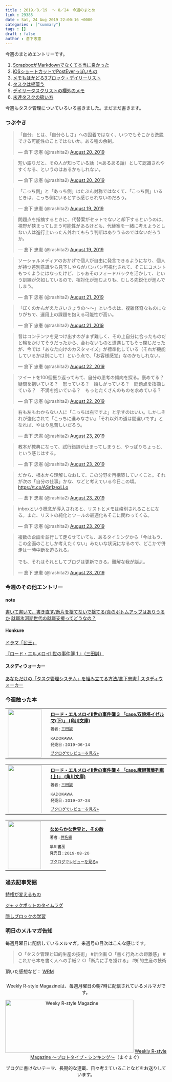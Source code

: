 ```yaml
---
title : 2019／8／19  〜 8／24　今週のまとめ
link : 29385
date : Sat, 24 Aug 2019 22:00:16 +0000
categories : ["summary"]
tags : []
draft : false
author : 倉下忠憲
---
```


今週のまとめエントリーです。
 
<ol>
<li><a href="https://rashita.net/blog/?p=29346">ScrapboxがMarkdownでなくて本当に良かった</a></li>
<li><a href="https://rashita.net/blog/?p=29352">iOSショートカットでPostEverっぽいもの</a></li>
<li><a href="https://rashita.net/blog/?p=29363">メモもはかどる3ブロック・デイリーリスト</a></li>
<li><a href="https://rashita.net/blog/?p=29372">タスクは揺蕩う</a></li>
<li><a href="https://rashita.net/blog/?p=29379">デイリータスクリストの欄外のメモ</a></li>
<li><a href="https://rashita.net/blog/?p=29382">未達タスクの扱い方</a></li>
</ol>

今週もタスク管理についていろいろ書きました。まだまだ書きます。

<h3>つぶやき</h3>

<blockquote class="twitter-tweet"><p lang="ja" dir="ltr">「自分」とは、「自分らしさ」への固着ではなく、いつでもそこから逸脱できる可能性のことではないか。ある種の余剰。</p>&mdash; 倉下 忠憲 (@rashita2) <a href="https://twitter.com/rashita2/status/1163793551307595777?ref_src=twsrc%5Etfw">August 20, 2019</a></blockquote> <script async src="https://platform.twitter.com/widgets.js" charset="utf-8"></script> 

<blockquote class="twitter-tweet"><p lang="ja" dir="ltr">短い語りだと、その人が知っている話（≒あるある話）として認識されやすくなる、というのはあるかもしれない。</p>&mdash; 倉下 忠憲 (@rashita2) <a href="https://twitter.com/rashita2/status/1163609924221300736?ref_src=twsrc%5Etfw">August 20, 2019</a></blockquote> <script async src="https://platform.twitter.com/widgets.js" charset="utf-8"></script> 

<blockquote class="twitter-tweet"><p lang="ja" dir="ltr">「こっち側」と「あっち側」はたぶん対称ではなくて、「こっち側」いるときは、こっち側にいるとすら感じられないのだろう。</p>&mdash; 倉下 忠憲 (@rashita2) <a href="https://twitter.com/rashita2/status/1163283333666656256?ref_src=twsrc%5Etfw">August 19, 2019</a></blockquote> <script async src="https://platform.twitter.com/widgets.js" charset="utf-8"></script> 

<blockquote class="twitter-tweet"><p lang="ja" dir="ltr">問題点を指摘するときに、代替案がセットでないと却下するというのは、視野が狭まってしまう可能性があるけども、代替案を一緒に考えようとしない人は進行上いったん外れてもらう判断はありうるのではないだろうか。</p>&mdash; 倉下 忠憲 (@rashita2) <a href="https://twitter.com/rashita2/status/1163269629449404416?ref_src=twsrc%5Etfw">August 19, 2019</a></blockquote> <script async src="https://platform.twitter.com/widgets.js" charset="utf-8"></script> 

<blockquote class="twitter-tweet"><p lang="ja" dir="ltr">ソーシャルメディアのおかげで個人が自由に発言できるようになり、個人が持つ差別意識やら見下しやらがバンバン可視化されて、そこにコメントもつくようにはなったけど、じゃあそのフィードバックを活かして、という訓練が欠如しているので、相対化が進むよりも、むしろ先鋭化が進んでしまう。</p>&mdash; 倉下 忠憲 (@rashita2) <a href="https://twitter.com/rashita2/status/1164170709460873216?ref_src=twsrc%5Etfw">August 21, 2019</a></blockquote> <script async src="https://platform.twitter.com/widgets.js" charset="utf-8"></script> 

<blockquote class="twitter-tweet"><p lang="ja" dir="ltr">「ぼくのかんがえたさいきょうの〜〜」というのは、複雑怪奇なものになりがちで、運用上の課題を抱える可能性が高い。</p>&mdash; 倉下 忠憲 (@rashita2) <a href="https://twitter.com/rashita2/status/1164006038732824577?ref_src=twsrc%5Etfw">August 21, 2019</a></blockquote> <script async src="https://platform.twitter.com/widgets.js" charset="utf-8"></script> 

<blockquote class="twitter-tweet"><p lang="ja" dir="ltr">昔はコンテンツを見つけ出すのがまず難しく、その上自分に合ったものだと輪をかけてそうだったから、合わないものと遭遇してもそっ閉じだったが、今では「あなた向けのカスタマイズ」が標準化している（それが機能しているかは別にして）という点で、「お客様感覚」なのかもしれない。</p>&mdash; 倉下 忠憲 (@rashita2) <a href="https://twitter.com/rashita2/status/1164406454364676097?ref_src=twsrc%5Etfw">August 22, 2019</a></blockquote> <script async src="https://platform.twitter.com/widgets.js" charset="utf-8"></script> 

<blockquote class="twitter-tweet"><p lang="ja" dir="ltr">ツイートを100個振り返ってみて、自分の思考の傾向を探る。褒めてる？　疑問を抱いている？　怒っている？　嬉しがっている？　問題点を指摘している？　不満を抱いている？　もっとたくさんのものを求めている？</p>&mdash; 倉下 忠憲 (@rashita2) <a href="https://twitter.com/rashita2/status/1164507405985517573?ref_src=twsrc%5Etfw">August 22, 2019</a></blockquote> <script async src="https://platform.twitter.com/widgets.js" charset="utf-8"></script> 

<blockquote class="twitter-tweet"><p lang="ja" dir="ltr">右も左もわからない人に「こっちは右ですよ」と示すのはいい。しかしそれが強化されて「こっちに進みなさい」「それ以外の道は間違いです」となれば、やはり息苦しいだろう。</p>&mdash; 倉下 忠憲 (@rashita2) <a href="https://twitter.com/rashita2/status/1164913786974683136?ref_src=twsrc%5Etfw">August 23, 2019</a></blockquote> <script async src="https://platform.twitter.com/widgets.js" charset="utf-8"></script> 

<blockquote class="twitter-tweet"><p lang="ja" dir="ltr">教本が教典になって、試行錯誤が止まってしまうと、やっぱりちょっと、という感じはする。</p>&mdash; 倉下 忠憲 (@rashita2) <a href="https://twitter.com/rashita2/status/1164890272297172992?ref_src=twsrc%5Etfw">August 23, 2019</a></blockquote> <script async src="https://platform.twitter.com/widgets.js" charset="utf-8"></script> 

<blockquote class="twitter-tweet"><p lang="ja" dir="ltr">だから、根本から理解しなおして、この分野を再構築していくこと。それが次の「自分の仕事」かな、などと考えている今日この頃。 <a href="https://t.co/ASn1zexLLo">https://t.co/ASn1zexLLo</a></p>&mdash; 倉下 忠憲 (@rashita2) <a href="https://twitter.com/rashita2/status/1164888534743826432?ref_src=twsrc%5Etfw">August 23, 2019</a></blockquote> <script async src="https://platform.twitter.com/widgets.js" charset="utf-8"></script> 

<blockquote class="twitter-tweet"><p lang="ja" dir="ltr">inboxという概念が導入されると、リストとメモは峻別されることになる。また、リストの純化とツールの最適化もそこに関わってくる。</p>&mdash; 倉下 忠憲 (@rashita2) <a href="https://twitter.com/rashita2/status/1164887143828770816?ref_src=twsrc%5Etfw">August 23, 2019</a></blockquote> <script async src="https://platform.twitter.com/widgets.js" charset="utf-8"></script> 

<blockquote class="twitter-tweet"><p lang="ja" dir="ltr">複数の企画を並行して走らせていても、あるタイミングから「今はもう、この企画のことしか考えたくない」みたいな状況になるので、どこかで併走は一時中断を迫られる。<br><br>でも、それはそれとしてブログは更新できる。難解な我が脳よ。</p>&mdash; 倉下 忠憲 (@rashita2) <a href="https://twitter.com/rashita2/status/1164722361133752320?ref_src=twsrc%5Etfw">August 23, 2019</a></blockquote> <script async src="https://platform.twitter.com/widgets.js" charset="utf-8"></script> 

<h3>今週のその他エントリー</h3>

<H4>note</H4>

<a href="https://note.mu/rashita/n/neecf0009c9ed">書いて書いて、書き直す/断片を捨てないで捨てる/真のボトムアップはありうるか</a>
<a href="https://note.mu/rashita/n/nf35ca56c856e">就職氷河期世代の就職支援ってどうなの？</a>

<H4>Honkure</H4>

<a href="http://honkure.net/rbook/archives/3197">ドラマ「民王」</a>

<a href="http://honkure.net/rbook/archives/3201">『ロード・エルメロイII世の事件簿 1 』（三田誠）</a>
	
<H4>スタディウォーカー</H4>

<a href="https://studywalker.jp/skillup/article/196511/">あなただけの「タスク管理システム」を組み立てる方法/倉下忠憲 | スタディウォーカー</a>

<H3>今週触った本</H3>

<div class="booklog_html"><table><tr><td class="booklog_html_image"><a href="https://www.amazon.co.jp/%E3%83%AD%E3%83%BC%E3%83%89%E3%83%BB%E3%82%A8%E3%83%AB%E3%83%A1%E3%83%AD%E3%82%A4II%E4%B8%96%E3%81%AE%E4%BA%8B%E4%BB%B6%E7%B0%BF-%E3%80%8Ccase-%E5%8F%8C%E8%B2%8C%E5%A1%94%E3%82%A4%E3%82%BC%E3%83%AB%E3%83%9E-%E4%B8%8B-%E3%80%8D-%E8%A7%92%E5%B7%9D%E6%96%87%E5%BA%AB/dp/4041080762?SubscriptionId=0AVSM5SVKRWTFMG7ZR82&tag=rashita1000-22&linkCode=xm2&camp=2025&creative=165953&creativeASIN=4041080762" target="_blank" rel="noopener noreferrer"><img src="https://images-fe.ssl-images-amazon.com/images/I/51EvkrdMT7L._SL160_.jpg" width="105" height="150" style="border:0;border-radius:0;" /></a></td><td class="booklog_html_info" style="padding-left:20px;"><div class="booklog_html_title" style="margin-bottom:10px;font-size:14px;font-weight:bold;"><a href="https://www.amazon.co.jp/%E3%83%AD%E3%83%BC%E3%83%89%E3%83%BB%E3%82%A8%E3%83%AB%E3%83%A1%E3%83%AD%E3%82%A4II%E4%B8%96%E3%81%AE%E4%BA%8B%E4%BB%B6%E7%B0%BF-%E3%80%8Ccase-%E5%8F%8C%E8%B2%8C%E5%A1%94%E3%82%A4%E3%82%BC%E3%83%AB%E3%83%9E-%E4%B8%8B-%E3%80%8D-%E8%A7%92%E5%B7%9D%E6%96%87%E5%BA%AB/dp/4041080762?SubscriptionId=0AVSM5SVKRWTFMG7ZR82&tag=rashita1000-22&linkCode=xm2&camp=2025&creative=165953&creativeASIN=4041080762" target="_blank" rel="noopener noreferrer">ロード・エルメロイII世の事件簿 3 「case.双貌塔イゼルマ(下)」 (角川文庫)</a></div><div style="margin-bottom:10px;"><div class="booklog_html_author" style="margin-bottom:15px;font-size:12px;;line-height:1.2em">著者 : <a href="https://booklog.jp/author/%E4%B8%89%E7%94%B0%E8%AA%A0" target="_blank" rel="noopener noreferrer">三田誠</a></div><div class="booklog_html_manufacturer" style="margin-bottom:5px;font-size:12px;;line-height:1.2em">KADOKAWA</div><div class="booklog_html_release" style="font-size:12px;;line-height:1.2em">発売日 : 2019-06-14</div></div><div class="booklog_html_link_amazon"><a href="https://booklog.jp/item/1/4041080762" style="font-size:12px;" target="_blank" rel="noopener noreferrer">ブクログでレビューを見る»</a></div></td></tr></table></div>

<div class="booklog_html"><table><tr><td class="booklog_html_image"><a href="https://www.amazon.co.jp/%E3%83%AD%E3%83%BC%E3%83%89%E3%83%BB%E3%82%A8%E3%83%AB%E3%83%A1%E3%83%AD%E3%82%A4II%E4%B8%96%E3%81%AE%E4%BA%8B%E4%BB%B6%E7%B0%BF-%E3%80%8Ccase-%E9%AD%94%E7%9C%BC%E8%92%90%E9%9B%86%E5%88%97%E8%BB%8A-%E4%B8%8A-%E3%80%8D-%E8%A7%92%E5%B7%9D%E6%96%87%E5%BA%AB/dp/4041080770?SubscriptionId=0AVSM5SVKRWTFMG7ZR82&tag=rashita1000-22&linkCode=xm2&camp=2025&creative=165953&creativeASIN=4041080770" target="_blank" rel="noopener noreferrer"><img src="https://images-fe.ssl-images-amazon.com/images/I/511A4B5ADaL._SL160_.jpg" width="105" height="150" style="border:0;border-radius:0;" /></a></td><td class="booklog_html_info" style="padding-left:20px;"><div class="booklog_html_title" style="margin-bottom:10px;font-size:14px;font-weight:bold;"><a href="https://www.amazon.co.jp/%E3%83%AD%E3%83%BC%E3%83%89%E3%83%BB%E3%82%A8%E3%83%AB%E3%83%A1%E3%83%AD%E3%82%A4II%E4%B8%96%E3%81%AE%E4%BA%8B%E4%BB%B6%E7%B0%BF-%E3%80%8Ccase-%E9%AD%94%E7%9C%BC%E8%92%90%E9%9B%86%E5%88%97%E8%BB%8A-%E4%B8%8A-%E3%80%8D-%E8%A7%92%E5%B7%9D%E6%96%87%E5%BA%AB/dp/4041080770?SubscriptionId=0AVSM5SVKRWTFMG7ZR82&tag=rashita1000-22&linkCode=xm2&camp=2025&creative=165953&creativeASIN=4041080770" target="_blank" rel="noopener noreferrer">ロード・エルメロイII世の事件簿 4 「case.魔眼蒐集列車(上)」 (角川文庫)</a></div><div style="margin-bottom:10px;"><div class="booklog_html_author" style="margin-bottom:15px;font-size:12px;;line-height:1.2em">著者 : <a href="https://booklog.jp/author/%E4%B8%89%E7%94%B0%E8%AA%A0" target="_blank" rel="noopener noreferrer">三田誠</a></div><div class="booklog_html_manufacturer" style="margin-bottom:5px;font-size:12px;;line-height:1.2em">KADOKAWA</div><div class="booklog_html_release" style="font-size:12px;;line-height:1.2em">発売日 : 2019-07-24</div></div><div class="booklog_html_link_amazon"><a href="https://booklog.jp/item/1/4041080770" style="font-size:12px;" target="_blank" rel="noopener noreferrer">ブクログでレビューを見る»</a></div></td></tr></table></div>

<div class="booklog_html"><table><tr><td class="booklog_html_image"><a href="https://www.amazon.co.jp/%E3%81%AA%E3%82%81%E3%82%89%E3%81%8B%E3%81%AA%E4%B8%96%E7%95%8C%E3%81%A8%E3%80%81%E3%81%9D%E3%81%AE%E6%95%B5-%E4%BC%B4%E5%90%8D-%E7%B7%B4/dp/4152098805?SubscriptionId=0AVSM5SVKRWTFMG7ZR82&tag=rashita1000-22&linkCode=xm2&camp=2025&creative=165953&creativeASIN=4152098805" target="_blank" rel="noopener noreferrer"><img src="https://images-fe.ssl-images-amazon.com/images/I/51%2BGLtzMeXL._SL160_.jpg" width="103" height="150" style="border:0;border-radius:0;" /></a></td><td class="booklog_html_info" style="padding-left:20px;"><div class="booklog_html_title" style="margin-bottom:10px;font-size:14px;font-weight:bold;"><a href="https://www.amazon.co.jp/%E3%81%AA%E3%82%81%E3%82%89%E3%81%8B%E3%81%AA%E4%B8%96%E7%95%8C%E3%81%A8%E3%80%81%E3%81%9D%E3%81%AE%E6%95%B5-%E4%BC%B4%E5%90%8D-%E7%B7%B4/dp/4152098805?SubscriptionId=0AVSM5SVKRWTFMG7ZR82&tag=rashita1000-22&linkCode=xm2&camp=2025&creative=165953&creativeASIN=4152098805" target="_blank" rel="noopener noreferrer">なめらかな世界と、その敵</a></div><div style="margin-bottom:10px;"><div class="booklog_html_author" style="margin-bottom:15px;font-size:12px;;line-height:1.2em">著者 : <a href="https://booklog.jp/author/%E4%BC%B4%E5%90%8D%E7%B7%B4" target="_blank" rel="noopener noreferrer">伴名練</a></div><div class="booklog_html_manufacturer" style="margin-bottom:5px;font-size:12px;;line-height:1.2em">早川書房</div><div class="booklog_html_release" style="font-size:12px;;line-height:1.2em">発売日 : 2019-08-20</div></div><div class="booklog_html_link_amazon"><a href="https://booklog.jp/item/1/4152098805" style="font-size:12px;" target="_blank" rel="noopener noreferrer">ブクログでレビューを見る»</a></div></td></tr></table></div>

<h3>過去記事発掘</h3>

<a href="https://rashita.net/blog/?p=16166">特権が変えるもの</a>

<a href="https://rashita.net/blog/?p=13197">ジャックポットのタイムラグ</a>

<a href="https://rashita.net/blog/?p=9357">隠しブロックの学習</a>

<h3>明日のメルマガ告知</h3>

毎週月曜日に配信しているメルマガ。来週号の目次はこんな感じです。

<blockquote>
○「タスク管理と知的生産の技術」 #新企画
○「書く行為との距離感」 #これから本を書く人への手紙２
○「断片に手を掛ける」 #知的生産の技術
</blockquote>

頂いた感想など：
<a class="twitter-timeline"  href="https://twitter.com/rashita2/timelines/427262290753097729"  data-widget-id="427265271171010561">WRM</a>
    <script>!function(d,s,id){var js,fjs=d.getElementsByTagName(s)[0],p=/^http:/.test(d.location)?'http':'https';if(!d.getElementById(id)){js=d.createElement(s);js.id=id;js.src=p+"://platform.twitter.com/widgets.js";fjs.parentNode.insertBefore(js,fjs);}}(document,"script","twitter-wjs");</script>


<div style="text-align:center;margin-top:25px;">
Weekly R-style Magazineは、毎週月曜日の朝7時に配信されているメルマガです。

<a href="http://www.mag2.com/m/0001185133.html" target="_blank" rel="noopener noreferrer"><img src="https://rashita.net/blog/wp-content/uploads/2010/09/mmbanner.jpg" alt="Weeky R-style Magazine" width="400" height="165" class="alignnone size-full wp-image-12201" /></a>
<a href="http://www.mag2.com/m/0001185133.html" target="_blank" rel="noopener noreferrer">Weekly R-style Magazine ～プロトタイプ・シンキング～</a>（まぐまぐ）

ブログに書けないテーマ、長期的な連載、日々考えていることなどをお送りしています。
</div> 
